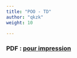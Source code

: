 ```yaml
---
title: "POO - TD"
author: "qkzk"
weight: 10

---
```


### PDF : [pour impression](/uploads/docnsitale/poo/poo_td.pdf)
